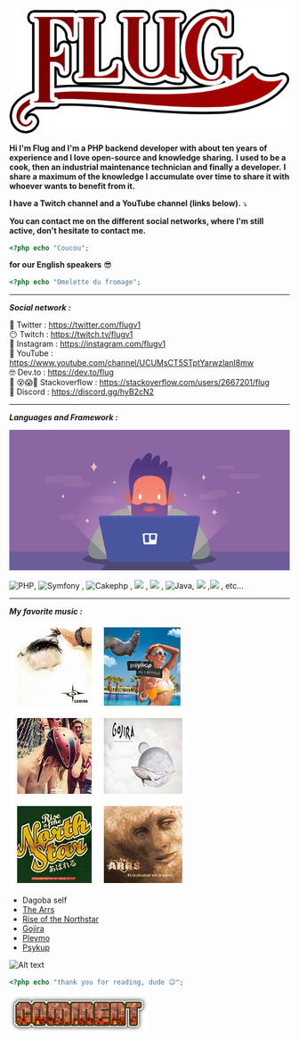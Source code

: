 

![flug it's me](images/flug.png)

**Hi I'm Flug and I'm a PHP backend developer with about ten years of experience and I love open-source and knowledge sharing.** 
**I used to be a cook, then an industrial maintenance technician and finally a developer.** 
**I share a maximum of the knowledge I accumulate over time to share it with whoever wants to benefit from it.** 

**I have a Twitch channel and a YouTube channel (links below).** ⤵️

**You can contact me on the different social networks, where I'm still active, don't hesitate to contact me.** 

```php
<?php echo "Coucou"; 
```

**for our English speakers** 😎

```php
<?php echo "Omelette du fromage"; 
```

------

***Social network :*** 

🐣					  Twitter   	 :  https://twitter.com/flugv1  
	😶				 Twitch        :  https://twitch.tv/flugv1  
		💩			 Instagram  :  https://instagram.com/flugv1  
			🤬		 YouTube    :  https://www.youtube.com/channel/UCUMsCT5STptYarwzlanI8mw  
			    🤓 	Dev.to        :  https://dev.to/flug  
🤯 😵😱🥵	 Stackoverflow : https://stackoverflow.com/users/2667201/flug  
👾					Discord : https://discord.gg/hyB2cN2

------

***Languages and Framework :*** 



![nia nia nia](images/illustration.png)

   ![PHP](https://img.shields.io/badge/-PHP-purple), ![Symfony](https://img.shields.io/badge/SF-symfony-black) , ![Cakephp](https://img.shields.io/badge/-cakephp-red) , ![](https://img.shields.io/badge/-ReactPHP-informational) , ![](https://img.shields.io/badge/-Javascript-gray) ,  ![Java](https://img.shields.io/badge/-Java-purple), ![](https://img.shields.io/badge/-CSharp-success) ,![](https://img.shields.io/badge/-ReactJs-9cf)  , etc...

------

***My favorite music :***  



![](images/covers/covers.jpg)

- Dagoba self
- [The Arrs](https://open.spotify.com/album/6jQcX2rMzJjXs0FIm2GEfN?si=QZ9cA_krTZe9qnpfD6IzsQ) 
- [ Rise of the Northstar](https://open.spotify.com/album/6q04u0C0h5wSToPiQwUQmN?si=Au2zijaWQeGUROhBg8vwjQ)
- [Gojira](https://open.spotify.com/album/48oP5ver3MEQ68DvJ22CvY?si=rHRXWIUzRSCaJ8GH8YcnRA) 
- [Pleymo]( https://open.spotify.com/album/0rNcytw4wOXB7NG2B5jrDV?si=CicT4uNKRFSh2AYysFIYTg)
- [Psykup](https://open.spotify.com/album/2HSRHoiIfRHRRHNiGtBaMJ?si=2f38pP6QR821WVCeXa89fQ) 

![Alt text](https://spotify-recently-played-readme.vercel.app/api?user=flugv1)

```php
<?php echo "thank you for reading, dude 😉"; 
```
 
[![Comment](images/comment.png)](https://github.com/flug/flug/discussions)
